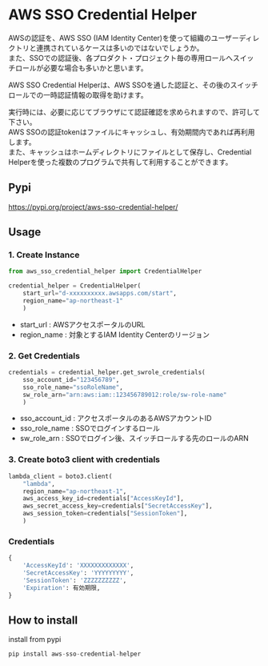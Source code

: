 # AWS SSO Credential Helper

AWSの認証を、AWS SSO (IAM Identity Center)を使って組織のユーザーディレクトリと連携されているケースは多いのではないでしょうか。  
また、SSOでの認証後、各プロダクト・プロジェクト毎の専用ロールへスイッチロールが必要な場合も多いかと思います。

AWS SSO Credential Helperは、AWS SSOを通した認証と、その後のスイッチロールでの一時認証情報の取得を助けます。  

実行時には、必要に応じてブラウザにて認証確認を求められますので、許可して下さい。  
AWS SSOの認証tokenはファイルにキャッシュし、有効期間内であれば再利用します。  
また、キャッシュはホームディレクトリにファイルとして保存し、Credential Helperを使った複数のプログラムで共有して利用することができます。

## Pypi
https://pypi.org/project/aws-sso-credential-helper/

## Usage

### 1. Create Instance
```python
from aws_sso_credential_helper import CredentialHelper

credential_helper = CredentialHelper(
    start_url="d-xxxxxxxxxx.awsapps.com/start",
    region_name="ap-northeast-1"
    )
```
 - start_url : AWSアクセスポータルのURL
 - region_name : 対象とするIAM Identity Centerのリージョン

### 2. Get Credentials
```python
credentials = credential_helper.get_swrole_credentials(
    sso_account_id="123456789",
    sso_role_name="ssoRoleName",
    sw_role_arn="arn:aws:iam::123456789012:role/sw-role-name"
    )
```
 - sso_account_id : アクセスポータルのあるAWSアカウントID
 - sso_role_name : SSOでログインするロール
 - sw_role_arn : SSOでログイン後、スイッチロールする先のロールのARN

### 3. Create boto3 client with credentials
```python
lambda_client = boto3.client(
    "lambda",
    region_name="ap-northeast-1",
    aws_access_key_id=credentials["AccessKeyId"],
    aws_secret_access_key=credentials["SecretAccessKey"],
    aws_session_token=credentials["SessionToken"],
    )
```
### Credentials
```python
{
    'AccessKeyId': 'XXXXXXXXXXXXX',
    'SecretAccessKey': 'YYYYYYYYY',
    'SessionToken': 'ZZZZZZZZZZ',
    'Expiration': 有効期限,
}
```

## How to install

install from pypi
```python
pip install aws-sso-credential-helper
```

